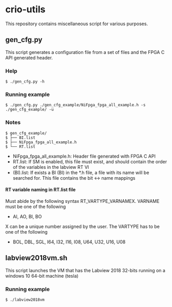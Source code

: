 # crio-utils

This repository contains miscellaneous script for various purposes.

## gen_cfg.py

This script generates a configuration file from a set of files and the 
FPGA C API generated header.

### Help
    $ ./gen_cfg.py -h
 
### Running example
    $ ./gen_cfg.py ./gen_cfg_example/NiFpga_fpga_all_example.h -s ./gen_cfg_example/ -u


### Notes
    $ gen_cfg_example/
    $ ├── BI.list
    $ ├── NiFpga_fpga_all_example.h
    $ └── RT.list
 
 * NiFpga_fpga_all_example.h: Header file generated with FPGA C API
 * RT.list: If SM is enabled, this file must exist, and should contain the order of the variables in the labview RT VI
 * (BI).list: If exists a BI (BI) in the *.h file, a file with its name will be searched for. This file contains the bit <-> name mappings

#### RT variable naming in RT.list file
Must abide by the following syntax RT_VARTYPE_VARNAMEX. VARNAME must be one of the following
 * AI, AO, BI, BO

X can be a unique number assigned by the user. The VARTYPE has to be one of the following
 * BOL, DBL, SGL, I64, I32, I16, I08, U64, U32, U16, U08


## labview2018vm.sh

This script launches the VM that has the Labview 2018 32-bits running on a windows 10 64-bit machine (tesla)

### Running example
    $ ./labview2018vm